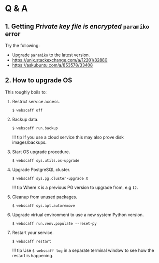 # Q & A

## 1. Getting *Private key file is encrypted* `paramiko` error

Try the following:

* Upgrade `paramiko` to the latest version.
* <https://unix.stackexchange.com/a/12201/32880>
* <https://askubuntu.com/a/853578/33408>

## 2. How to upgrade OS

This roughly boils to:

1. Restrict service access.

    `$ webscaff off`

2. Backup data.

    `$ webscaff run.backup`

    !!! tip 
        If you use a cloud service this may also prove disk images/backups.

3. Start OS upgrade procedure.

    `$ webscaff sys.utils.os-upgrade`

4. Upgrade PostgreSQL cluster.

    `$ webscaff sys.pg.cluster-upgrade X`

    !!! tip 
         Where `X` is a previous PG version to upgrade from, e.g `12`.

5. Cleanup from unused packages.

    `$ webscaff sys.apt.autoremove`

6. Upgrade virtual environment to use a new system Python version.

    `$ webscaff run.venv.populate --reset-py`

7. Restart your service.

    `$ webscaff restart`

    !!! tip 
        Use `$ webscaff log` in a separate terminal window to see how the restart is happening.

